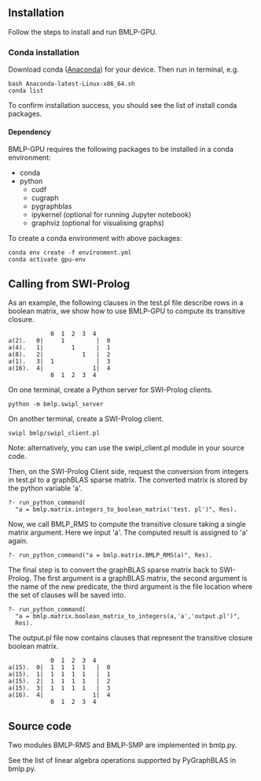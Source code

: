 ## Installation
Follow the steps to install and run BMLP-GPU.

### Conda installation
Download conda ([Anaconda](https://www.anaconda.com/download/)) for your device. Then run in terminal, e.g.
```
bash Anaconda-latest-Linux-x86_64.sh
conda list
```
To confirm installation success, you should see the list of install conda packages. 

#### Dependency

BMLP-GPU requires the following packages to be installed in a conda environment:
- conda
- python
  - cudf
  - cugraph 
  - pygraphblas
  - ipykernel (optional for running Jupyter notebook)
  - graphviz (optional for visualising graphs)


To create a conda environment with above packages:
```
conda env create -f environment.yml
conda activate gpu-env
```

## Calling from SWI-Prolog

As an example, the following clauses in the test.pl file describe rows in a boolean matrix, we show how to use BMLP-GPU to compute its transitive closure.
```
            0  1  2  3  4
a(2).   0|     1         |  0
a(4).   1|        1      |  1
a(8).   2|           1   |  2
a(1).   3|  1            |  3
a(16).  4|              1|  4
            0  1  2  3  4
```

On one terminal, create a Python server for SWI-Prolog clients.
``` 
python -m bmlp.swipl_server
```
On another terminal, create a SWI-Prolog client.
```
swipl bmlp/swipl_client.pl
```
Note: alternatively, you can use the swipl_client.pl module in your source code.

Then, on the SWI-Prolog Client side, request the conversion from integers in test.pl to a graphBLAS sparse matrix. The converted matrix is stored by the python variable 'a'.
```
?- run_python_command(
  "a = bmlp.matrix.integers_to_boolean_matrix('test. pl')", Res).
```

Now, we call BMLP_RMS to compute the transitive closure taking a single matrix argument. Here we input 'a'. The computed result is assigned to 'a' again.
```
?- run_python_command("a = bmlp.matrix.BMLP_RMS(a)", Res).
```

The final step is to convert the graphBLAS sparse matrix back to SWI-Prolog. The first argument is a graphBLAS matrix, the second argument is the name of the new predicate, the third argument is the file location where the set of clauses will be saved into. 
```
?- run_python_command(
  "a = bmlp.matrix.boolean_matrix_to_integers(a,'a','output.pl')", 
  Res).
```

The output.pl file now contains clauses that represent the transitive closure boolean matrix.
```
            0  1  2  3  4
a(15).  0|  1  1  1  1   |  0
a(15).  1|  1  1  1  1   |  1
a(15).  2|  1  1  1  1   |  2
a(15).  3|  1  1  1  1   |  3
a(16).  4|              1|  4
            0  1  2  3  4
```
  


## Source code
Two modules BMLP-RMS and BMLP-SMP are implemented in bmlp.py.

See the list of linear algebra operations supported by PyGraphBLAS in bmlp.py.
